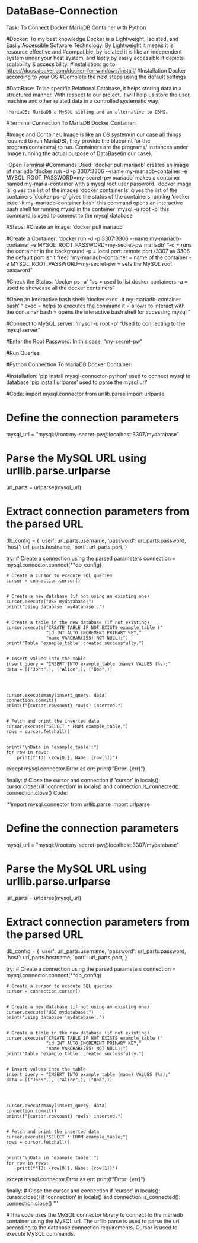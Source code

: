 # DataBase-Connection

Task: To Connect Docker MariaDB Container with Python


#Docker: To my best knowledge Docker is a Lightweight, Isolated, and Easily Accessible Software Technology. By Lightweight it means it is resource effective and #compatible, by isolated it is like an independent system under your host system, and lastly,by easily accessible it depicts scalability & accessibility.
#Installation:  go to https://docs.docker.com/docker-for-windows/install/
#Installation Docker according to your OS
#Complete the next steps using the default settings

#DataBase: To be specific Relational Database, it helps storing data in a structured manner. With respect to our project, it will help us store the user, machine and other related data in a controlled systematic way. 
	
	-MariaDB: MariaDB a MySQL sibling and an alternative to DBMS. 

#Terminal Connection To MariaDB Docker Container: 

#Image and Container: Image is like an OS system(in our case all things required to run MariaDB), they provide the blueprint for the program(containers) to run. Containers are the programs/ instances under Image running the actual purpose of DataBase(in our case). 

-Open Terminal
#Commands Used:
‘docker pull mariadb’  creates an image of mariadb
‘docker run -d -p 3307:3306 --name my-mariadb-container -e MYSQL_ROOT_PASSWORD=my-secret-pw mariadb’ makes a container named my-maria-container with a mysql root user password. 
‘docker image ls’ gives the list of the images
‘docker container ls’ gives the list of the containers
‘docker ps -a’ gives the status of the containers running 
‘docker exec -it my-mariadb-container bash’ this command opens an interactive bash shell for running mysql in the container
‘mysql -u root -p’  this command is used to connect to the mysql database


#Steps:
#Create an image: ‘docker pull mariadb’

#Create a Container: ‘docker run -d -p 3307:3306 --name my-mariadb-container -e MYSQL_ROOT_PASSWORD=my-secret-pw mariadb’
“-d = runs the container in the background
 -p = local port: remote port (3307 as 3306 the default port isn’t free)
“my-mariadb-container = name of the container
-e MYSQL_ROOT_PASSWORD=my-secret-pw = sets the MySQL root password”
	
#Check the Status: ‘docker ps -a’
	“ps = used to list docker containers
-a = used to showcase all the docker containers”


#Open an Interactive bash shell: ‘docker exec -it my-mariadb-container bash’
	“ exec = helps to executes the command
  it = allows to interact with the container
 bash = opens the interactive bash shell for accessing mysql ”

#Connect to MySQL server: ‘mysql -u root -p’
	“Used to connecting to the mysql server”

#Enter the Root Password: In this case, “my-secret-pw”

#Run Queries



#Python Connection To MariaDB Docker Container:

#Installation:
‘pip install mysql-connector-python’ used to connect mysql to database
‘pip install urlparse’ used to parse the mysql url’

#Code: 
import mysql.connector
from urllib.parse import urlparse


# Define the connection parameters
mysql_url = "mysql://root:my-secret-pw@localhost:3307/mydatabase"


# Parse the MySQL URL using urllib.parse.urlparse
url_parts = urlparse(mysql_url)


# Extract connection parameters from the parsed URL
db_config = {
    'user': url_parts.username,
    'password': url_parts.password,
    'host': url_parts.hostname,
    'port': url_parts.port,
}


try:
    # Create a connection using the parsed parameters
    connection = mysql.connector.connect(**db_config)


    # Create a cursor to execute SQL queries
    cursor = connection.cursor()


    # Create a new database (if not using an existing one)
    cursor.execute("USE mydatabase;")
    print("Using database 'mydatabase'.")


    # Create a table in the new database (if not existing)
    cursor.execute("CREATE TABLE IF NOT EXISTS example_table ("
                   "id INT AUTO_INCREMENT PRIMARY KEY,"
                   "name VARCHAR(255) NOT NULL);")
    print("Table 'example_table' created successfully.")


    # Insert values into the table
    insert_query = "INSERT INTO example_table (name) VALUES (%s);"
    data = [("John",), ("Alice",), ("Bob",)]




    cursor.executemany(insert_query, data)
    connection.commit()
    print(f"{cursor.rowcount} row(s) inserted.")


    # Fetch and print the inserted data
    cursor.execute("SELECT * FROM example_table;")
    rows = cursor.fetchall()


    print("\nData in 'example_table':")
    for row in rows:
        print(f"ID: {row[0]}, Name: {row[1]}")


except mysql.connector.Error as err:
    print(f"Error: {err}")


finally:
    # Close the cursor and connection
    if 'cursor' in locals():
        cursor.close()
    if 'connection' in locals() and connection.is_connected():
        connection.close()
Code: 

'''import mysql.connector
from urllib.parse import urlparse


# Define the connection parameters
mysql_url = "mysql://root:my-secret-pw@localhost:3307/mydatabase"


# Parse the MySQL URL using urllib.parse.urlparse
url_parts = urlparse(mysql_url)


# Extract connection parameters from the parsed URL
db_config = {
    'user': url_parts.username,
    'password': url_parts.password,
    'host': url_parts.hostname,
    'port': url_parts.port,
}


try:
    # Create a connection using the parsed parameters
    connection = mysql.connector.connect(**db_config)


    # Create a cursor to execute SQL queries
    cursor = connection.cursor()


    # Create a new database (if not using an existing one)
    cursor.execute("USE mydatabase;")
    print("Using database 'mydatabase'.")


    # Create a table in the new database (if not existing)
    cursor.execute("CREATE TABLE IF NOT EXISTS example_table ("
                   "id INT AUTO_INCREMENT PRIMARY KEY,"
                   "name VARCHAR(255) NOT NULL);")
    print("Table 'example_table' created successfully.")


    # Insert values into the table
    insert_query = "INSERT INTO example_table (name) VALUES (%s);"
    data = [("John",), ("Alice",), ("Bob",)]




    cursor.executemany(insert_query, data)
    connection.commit()
    print(f"{cursor.rowcount} row(s) inserted.")


    # Fetch and print the inserted data
    cursor.execute("SELECT * FROM example_table;")
    rows = cursor.fetchall()


    print("\nData in 'example_table':")
    for row in rows:
        print(f"ID: {row[0]}, Name: {row[1]}")


except mysql.connector.Error as err:
    print(f"Error: {err}")


finally:
    # Close the cursor and connection
    if 'cursor' in locals():
        cursor.close()
    if 'connection' in locals() and connection.is_connected():
        connection.close()
  '''

#This code uses the MySQL connector library to connect to the mariadb container using the  MySQL url. The urllib.parse is used to parse the url according to the database connection requirements. Cursor is used to execute MySQL commands.  
